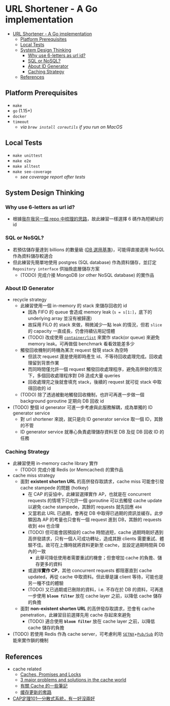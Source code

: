 # URL Shortener - A Go implementation
- [URL Shortener - A Go implementation](#url-shortener---a-go-implementation)
  - [Platform Prerequisites](#platform-prerequisites)
  - [Local Tests](#local-tests)
  - [System Design Thinking](#system-design-thinking)
    - [Why use 6-letters as url id?](#why-use-6-letters-as-url-id)
    - [SQL or NoSQL?](#sql-or-nosql)
    - [About ID Generator](#about-id-generator)
    - [Caching Strategy](#caching-strategy)
  - [References](#references)

## Platform Prerequisites
- `make`
- `go` (1.15+)
- `docker`
- `timeout`
  - *via `brew install coreutils` if you run on MacOS*

## Local Tests
- `make unittest`
- `make e2e`
- `make alltest`
- `make see-coverage`
  - *see coverage report after tests*

## System Design Thinking
### Why use 6-letters as url id?
- 根據[我在我另一個 repo 中梳理的思路](https://github.com/hjcian/urlshortener-python#thoughts-about-scalability)，故此練習一樣選擇 6 碼作為短網址的 id
### SQL or NoSQL?
- 若預估儲存量達到 billions 的數量級 ([DB 選用基準](https://github.com/hjcian/urlshortener-python#3-db-%E9%81%B8%E7%94%A8%E5%9F%BA%E6%BA%96))，可能得直接選用 NoSQL 作為資料儲存較適合
- 但此練習先簡單地使用 postgres (SQL database) 作為資料儲存，並訂定 `Repository interface` 供抽換底層儲存方案
  - (TODO) 完成介接 MongoDB (or other NoSQL database) 的實作品

### About ID Generator
- recycle strategy
  - 此練習使用一個 in-memory 的 stack 來儲存回收的 id
    - 因為 FIFO 的 queue 會造成 memory leak (`s = s[1:]`，底下的 underlying array 並沒有被歸還)
    - 故採用 FILO 的 stack 來做，稍微減少一點 leak 的情況，但若 `slice` 的 capacity 一直成長，仍會持續佔用記憶體
    - (TODO) 改成使用 [`container/list`](https://golang.org/pkg/container/list/) 來實作 stack(or queue) 來避免 memory leak。可再做個 benchmark 看看效能差多少
  - 觸發回收機制的時機為某次 request 發現 stack 為空時
    - 但該次 request 還是使用即時產生 id、不等待回收處理完成。回收處理留到背景作業
    - 而同時間僅允許一個 request 觸發回收處理程序，避免高併發的情況下，多個回收處理程序對 DB 造成大量 queries
    - 回收處理完之後就會填充 stack，後續的 request 就可從 stack 中取得回收的 id
  - (TODO) 除了透過被動地觸發回收機制，也許可再進一步做一個 background goroutine 定期向 DB 回收 id
- (TODO) 整個 id generator 可進一步考慮與此服務解耦，成為單獨的 ID generator service
  - 對 url shortener 來說，就只是向 ID generator service 取一個 ID，其餘的不管
  - ID generator service 就專心負責處理儲存資料至 DB 及從 DB 回收 ID 的任務

### Caching Strategy
- 此練習使用 in-memory cache library 實作
  - (TODO) 完成介接 Redis (or Memcached) 的實作品
- cache miss strategy
  - 面對 **existent shorten URL** 的高併發存取請求，cache miss 可能會引發 cache stampede 的問題 (hotkey)
    - 在 CAP 的妥協中，此練習選擇實作 AP，也就是在 concurrent requests 的情境下只允許一個 goroutine 可以去觸發 cache update 以避免 cache stampede，其餘的 requests 就先回應 `404`
    - 又當若此 URL 已過期，會再從 DB 中取得已過期的資訊並緩存。此步驟因為 AP 的考量也只會有一個 request 進到 DB，其餘的 requests 收到 `404` 也合理
    - (TODO) 但可能會因預設的 cache 時間過短，cache 過期時剛好遇到高併發請求，只有一個人可成功轉址，造成其餘 clients 需要重試、體驗不佳。故可在上傳時就將資料更新至 cache，並設定過期時間與 DB 內的一致
      - 此舉可降低使用者需要重試的機會；但會增加 cache 的負擔、儲存更多的資料
    - 或選擇**實作 CP**，其他 concurrent requests 都阻塞直到 cache updated，再從 cache 中取資料。但此舉是讓 client 等待，可能也是另一種不佳的體驗
    - (TODO) 又已過期或已刪除的資料，i.e. 不存在於 DB 的資料，可再進一步使用 **`bloom filter`** 放在 cache layer 之前，以降低 cache 儲存的負擔
  - 面對 **non-existent shorten URL** 的高併發存取請求，恐會有 cache penetration，此練習目前選擇先用 cache 存起來來避免
    - (TODO) 適合使用 **`bloom filter`** 放在 cache layer 之前，以降低 cache 儲存的負擔
- (TODO) 若使用 Redis 作為 cache server，可考慮利用 [`SETNX`](https://redis.io/commands/setnx)+[`Pub/Sub`](https://redis.io/topics/pubsub) 的功能來實作鎖的機制

## References
- cache related
  - [Caches, Promises and Locks](https://redislabs.com/blog/caches-promises-locks/)
  - [3 major problems and solutions in the cache world](https://medium.com/@mena.meseha/3-major-problems-and-solutions-in-the-cache-world-155ecae41d4f)
  - [有關 Cache 的一些筆記](https://kkc.github.io/2020/03/27/cache-note/)
  - [缓存更新的套路](https://coolshell.cn/articles/17416.html)
- [CAP定理101—分散式系統，有一好沒兩好](https://medium.com/%E5%BE%8C%E7%AB%AF%E6%96%B0%E6%89%8B%E6%9D%91/cap%E5%AE%9A%E7%90%86101-3fdd10e0b9a)